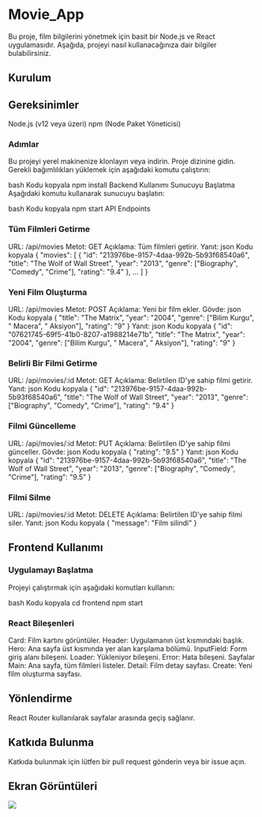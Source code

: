 <h1>Movie_App</h1>

Bu proje, film bilgilerini yönetmek için basit bir Node.js ve React uygulamasıdır. Aşağıda, projeyi nasıl kullanacağınıza dair bilgiler bulabilirsiniz.

<h2>Kurulum</h2>

<h2>Gereksinimler</h2>

Node.js (v12 veya üzeri)
npm (Node Paket Yöneticisi)

<h3>Adımlar</h3>

Bu projeyi yerel makinenize klonlayın veya indirin.
Proje dizinine gidin.
Gerekli bağımlılıkları yüklemek için aşağıdaki komutu çalıştırın:

bash
Kodu kopyala
npm install
Backend Kullanımı
Sunucuyu Başlatma
Aşağıdaki komutu kullanarak sunucuyu başlatın:

bash
Kodu kopyala
npm start
API Endpoints

<h3>Tüm Filmleri Getirme</h3>

URL: /api/movies
Metot: GET
Açıklama: Tüm filmleri getirir.
Yanıt:
json
Kodu kopyala
{
"movies": [
{
"id": "213976be-9157-4daa-992b-5b93f68540a6",
"title": "The Wolf of Wall Street",
"year": "2013",
"genre": ["Biography", "Comedy", "Crime"],
"rating": "9.4"
},
...
]
}

<h3>Yeni Film Oluşturma</h3>

URL: /api/movies
Metot: POST
Açıklama: Yeni bir film ekler.
Gövde:
json
Kodu kopyala
{
"title": "The Matrix",
"year": "2004",
"genre": ["Bilim Kurgu", " Macera", " Aksiyon"],
"rating": "9"
}
Yanıt:
json
Kodu kopyala
{
"id": "07621745-69f5-41b0-8207-a1988214e71b",
"title": "The Matrix",
"year": "2004",
"genre": ["Bilim Kurgu", " Macera", " Aksiyon"],
"rating": "9"
}

<h3>Belirli Bir Filmi Getirme</h3>

URL: /api/movies/:id
Metot: GET
Açıklama: Belirtilen ID'ye sahip filmi getirir.
Yanıt:
json
Kodu kopyala
{
"id": "213976be-9157-4daa-992b-5b93f68540a6",
"title": "The Wolf of Wall Street",
"year": "2013",
"genre": ["Biography", "Comedy", "Crime"],
"rating": "9.4"
}

<h3>Filmi Güncelleme</h3>

URL: /api/movies/:id
Metot: PUT
Açıklama: Belirtilen ID'ye sahip filmi günceller.
Gövde:
json
Kodu kopyala
{
"rating": "9.5"
}
Yanıt:
json
Kodu kopyala
{
"id": "213976be-9157-4daa-992b-5b93f68540a6",
"title": "The Wolf of Wall Street",
"year": "2013",
"genre": ["Biography", "Comedy", "Crime"],
"rating": "9.5"
}

<h3>Filmi Silme</h3>

URL: /api/movies/:id
Metot: DELETE
Açıklama: Belirtilen ID'ye sahip filmi siler.
Yanıt:
json
Kodu kopyala
{
"message": "Film silindi"
}

<h2>Frontend Kullanımı</h2>

<h3>Uygulamayı Başlatma</h3>

Projeyi çalıştırmak için aşağıdaki komutları kullanın:

bash
Kodu kopyala
cd frontend
npm start

<h3>React Bileşenleri</h3>

Card: Film kartını görüntüler.
Header: Uygulamanın üst kısmındaki başlık.
Hero: Ana sayfa üst kısmında yer alan karşılama bölümü.
InputField: Form giriş alanı bileşeni.
Loader: Yükleniyor bileşeni.
Error: Hata bileşeni.
Sayfalar
Main: Ana sayfa, tüm filmleri listeler.
Detail: Film detay sayfası.
Create: Yeni film oluşturma sayfası.

<h2>Yönlendirme</h2>

React Router kullanılarak sayfalar arasında geçiş sağlanır.

<h2>Katkıda Bulunma</h2>

Katkıda bulunmak için lütfen bir pull request gönderin veya bir issue açın.

<h2>Ekran Görüntüleri</h2>

![](../movies.gif)

